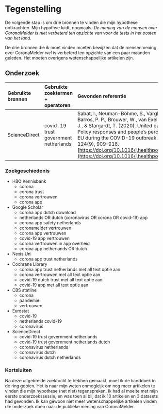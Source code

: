 # Tegenstelling

De volgende stap is om drie bronnen te vinden die mijn hypothese ontkrachten. Mijn hypothse luidt, nogmaals: _De mening van de mensen over CoronaMelder is niet verbeterd ten opzichte van voor de tests in het oosten van het land_.

De drie bronnen die ik moet vinden moeten bewijzen dat de mensenmening over CoronaMelder _wel_ is verbeterd ten opzichte van een paar maanden geleden. Het moeten overigens wetenschappelijke artikelen zijn.

## Onderzoek

| Gebruikte bronnen | Gebruikte zoektermen + operatoren | Gevonden referentie | Datum |
| :--- | :--- | :--- | :--- |
| ScienceDirect | covid-19 trust government netherlands | Sabat, I., Neuman-Böhme, S., Varghese, N. E., Barros, P. P., Brouwer, W., van Exel, J., Schreyögg, J., & Stargardt, T. \(2020\). United but divided: Policy responses and people’s perceptions in the EU during the COVID-19 outbreak. Health Policy, 124\(9\), 909–918. [https://doi.org/10.1016/j.healthpol.2020.06.009](https://doi.org/10.1016/j.healthpol.2020.06.009) | 20 september 2020 |

### Zoekgeschiedenis

* HBO Kennisbank
  * corona
  * corona trust
  * corona vertrouwen
  * corona app
* Google Scholar
  * corona app dutch download
  * netherlands OR dutch \(coronavirus OR corona OR covid-19\) app
  * corona app safety netherlands
  * coronamelder vertrouwen
  * corona app vertrouwen
  * covid-19 app vertrouwen
  * corona vertrouwen in app overheid
  * corona app netherlands OR dutch
* Nexis Uni
  * corona app trust netherlands
* Cochrane Library
  * corona app trust netherlands met all text optie aan
  * corona vertrouwen met all text optie aan
  * covid-19 dutch trust met all text optie aan
  * covid-19 app met all text optie aan
* CBS statline
  * corona
  * pandemie
  * vertrouwen
* Eurostat
  * covid-19
  * netherlands covid-19
  * coronavirus
* ScienceDirect
  * covid-19 trust government netherlands
  * covid-19 trust government netherlands dutch
  * coronavirus netherlands
  * coronavirus dutch
  * coronavirus dutch netherlands

### Kortsluiten

Na deze uitgebreide zoektocht te hebben gemaakt, moet ik de handdoek in de ring gooien. Het is naar mijn weten onmogleijk om nog meer artikelen te vinden die mijn hypothese \(net niet\) tegenspreken. Ik had al moeite met mijn eerste onderzoekssessie, en was toen al blij dat ik 10 artikelen en 3 datasets had gevonden. Ik kan gewoon niet meer wetenschappelijke artikelen vinden die onderzoek doen naar de publieke mening van CoronaMelder.

